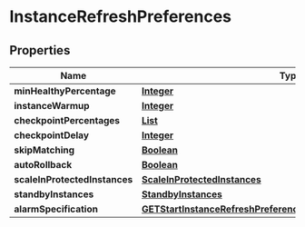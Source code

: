 

# InstanceRefreshPreferences


## Properties

| Name | Type | Description | Notes |
|------------ | ------------- | ------------- | -------------|
|**minHealthyPercentage** | [**Integer**](Integer.md) |  |  [optional] |
|**instanceWarmup** | [**Integer**](Integer.md) |  |  [optional] |
|**checkpointPercentages** | [**List**](List.md) |  |  [optional] |
|**checkpointDelay** | [**Integer**](Integer.md) |  |  [optional] |
|**skipMatching** | [**Boolean**](Boolean.md) |  |  [optional] |
|**autoRollback** | [**Boolean**](Boolean.md) |  |  [optional] |
|**scaleInProtectedInstances** | [**ScaleInProtectedInstances**](ScaleInProtectedInstances.md) |  |  [optional] |
|**standbyInstances** | [**StandbyInstances**](StandbyInstances.md) |  |  [optional] |
|**alarmSpecification** | [**GETStartInstanceRefreshPreferencesParameterAlarmSpecification**](GETStartInstanceRefreshPreferencesParameterAlarmSpecification.md) |  |  [optional] |



